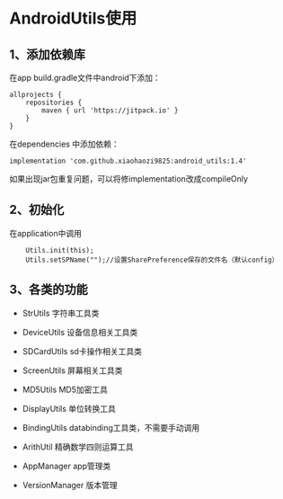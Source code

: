 # AndroidUtils使用 #
## 1、添加依赖库 ##

在app build.gradle文件中android下添加：

        
    allprojects {
        repositories {
            maven { url 'https://jitpack.io' }
        }
    }

在dependencies 中添加依赖：

    
    implementation 'com.github.xiaohaozi9825:android_utils:1.4'
    
如果出现jar包重复问题，可以将修implementation改成compileOnly

## 2、初始化 ##
在application中调用
     
        Utils.init(this);
        Utils.setSPName("");//设置SharePreference保存的文件名（默认config）

## 3、各类的功能 ##
- StrUtils 字符串工具类
- DeviceUtils 设备信息相关工具类
- SDCardUtils sd卡操作相关工具类
- ScreenUtils 屏幕相关工具类
- MD5Utils MD5加密工具
- DisplayUtils 单位转换工具
- BindingUtils databinding工具类，不需要手动调用
- ArithUtil 精确数学四则运算工具

- AppManager app管理类
- VersionManager 版本管理

